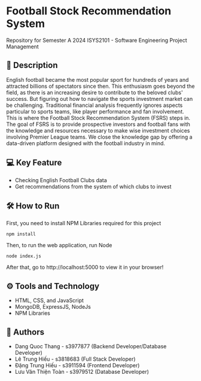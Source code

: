 # Football Stock Recommendation System
Repository for Semester A 2024 ISYS2101 - Software Engineering Project Management

## 📖 Description
English football became the most popular sport for hundreds of years and attracted billions of spectators since then. This enthusiasm goes beyond the field, as there is an increasing desire to contribute to the beloved clubs' success. But figuring out how to navigate the sports investment market can be challenging. Traditional financial analysis frequently ignores aspects particular to sports teams, like player performance and fan involvement. This is where the Football Stock Recommendation System (FSRS) steps in. The goal of FSRS is to provide prospective investors and football fans with the knowledge and resources necessary to make wise investment choices involving Premier League teams. We close the knowledge gap by offering a data-driven platform designed with the football industry in mind.

## 💻 Key Feature
- Checking English Football Clubs data 
- Get recommendations from the system of which clubs to invest


## 🛠️ How to Run
First, you need to install NPM Libraries required for this project
```
npm install
```

Then, to run the web application, run Node
```
node index.js
```

After that, go to http://localhost:5000 to view it in your browser!

## ⚙️ Tools and Technology
- HTML, CSS, and JavaScript
- MongoDB, ExpressJS, NodeJs
- NPM Libraries

## 🌟 Authors
- Dang Quoc Thang - s3977877 (Backend Developer/Database Developer)
- Lê Trung Hiếu - s3818683 (Full Stack Developer)
- Đặng Trung Hiếu - s3911594 (Frontend Developer)
- Lưu Văn Thiện Toàn - s3979512 (Database Developer)

